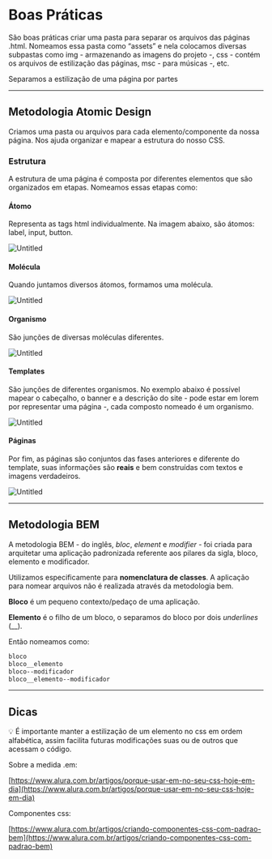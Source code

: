 # Boas Práticas

São boas práticas criar uma pasta para separar os arquivos das páginas .html. Nomeamos essa pasta como “assets” e nela colocamos diversas subpastas como img - armazenando as imagens do projeto -, css - contém os arquivos de estilização das páginas, msc - para músicas -, etc.

Separamos a estilização de uma página por partes 

---

## Metodologia Atomic Design

Criamos uma pasta ou arquivos para cada elemento/componente da nossa página. Nos ajuda organizar e mapear a estrutura do nosso CSS.

### Estrutura

A estrutura de uma página é composta por diferentes elementos que são organizados em etapas. Nomeamos essas etapas como:

#### Átomo

Representa as tags html individualmente. Na imagem abaixo, são átomos: label, input, button.

![Untitled](https://s3-us-west-2.amazonaws.com/secure.notion-static.com/7d343a27-d47b-44c7-b775-280706f78f40/Untitled.png)

#### Molécula

Quando juntamos diversos átomos, formamos uma molécula. 

![Untitled](https://s3-us-west-2.amazonaws.com/secure.notion-static.com/a6086f04-846b-40a9-b1d1-be1ef0d5600d/Untitled.png)

#### Organismo

São junções de diversas moléculas diferentes.

![Untitled](https://s3-us-west-2.amazonaws.com/secure.notion-static.com/fa7de7a4-d468-49e8-b592-f35a55855812/Untitled.png)

#### Templates

São junções de diferentes organismos. No exemplo abaixo é possível mapear o cabeçalho, o banner e a descrição do site - pode estar em lorem por representar uma página -, cada composto nomeado é um organismo.

![Untitled](https://s3-us-west-2.amazonaws.com/secure.notion-static.com/c5c04088-0062-43ac-bcbb-11c95e6a6b42/Untitled.png)

#### Páginas

Por fim, as páginas são conjuntos das fases anteriores e diferente do template, suas informações são **reais** e bem construídas com textos e imagens verdadeiros.

![Untitled](https://s3-us-west-2.amazonaws.com/secure.notion-static.com/eea45565-a505-4c8d-82a8-dcefb6c667f9/Untitled.png)

---

## Metodologia BEM

A metodologia BEM - do inglês, *bloc*, *element* e *modifier* - foi criada para arquitetar uma aplicação padronizada referente aos pilares da sigla, bloco, elemento e modificador. 

Utilizamos especificamente para **nomenclatura de classes**. A aplicação para nomear arquivos não é realizada através da metodologia bem.

**Bloco** é um pequeno contexto/pedaço de uma aplicação. 

**Elemento** é o filho de um bloco, o separamos do bloco por dois *underlines* (__).

Então nomeamos como:

```css
bloco
bloco__elemento
bloco--modificador
bloco__elemento--modificador
```

---

## Dicas

<aside>
💡 É importante manter a estilização de um elemento no css em ordem alfabética, assim facilita futuras modificações suas ou de outros que acessam o código.

</aside>

Sobre a medida .em: 

[https://www.alura.com.br/artigos/porque-usar-em-no-seu-css-hoje-em-dia](https://www.alura.com.br/artigos/porque-usar-em-no-seu-css-hoje-em-dia)

Componentes css:

[https://www.alura.com.br/artigos/criando-componentes-css-com-padrao-bem](https://www.alura.com.br/artigos/criando-componentes-css-com-padrao-bem)

